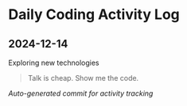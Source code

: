 # Daily Coding Activity Log

## 2024-12-14

Exploring new technologies

> Talk is cheap. Show me the code.

*Auto-generated commit for activity tracking*
